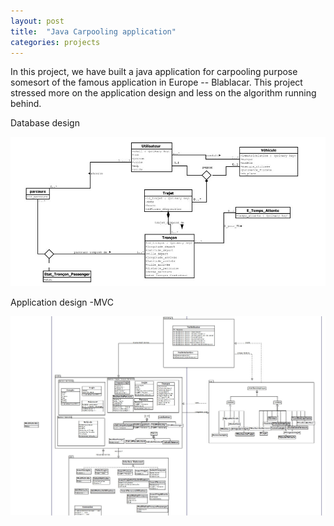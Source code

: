 ```yaml
---
layout: post
title:  "Java Carpooling application"
categories: projects
---
```

In this project, we have built a java application for carpooling purpose somesort of the famous application in Europe -- Blablacar. This project stressed more on the application design and less on the algorithm running behind. 

Database design
<a href="\assets\images\java_database_design.jpg">
    <center>
        <img 
            src="\assets\images\java_database_design.jpg" 
            alt="Application design"
        >
    </center>
</a>

Application design -MVC
<a href="\assets\images\java_applicationdesignMVC.jpg">
    <center>
        <img 
            src="\assets\images\java_applicationdesignMVC.jpg" 
            alt="Application design"
        >
    </center>
</a>
